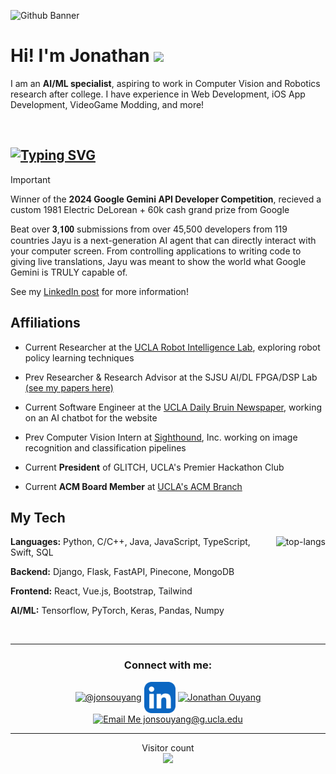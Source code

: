 ![Github Banner](https://github.com/user-attachments/assets/d3ca1336-8807-4419-9270-3372f6c6e41c)

# Hi! I'm Jonathan <img src="https://media.giphy.com/media/hvRJCLFzcasrR4ia7z/giphy.gif" width="25px">

I am an **AI/ML specialist**, aspiring to work in Computer Vision and Robotics research after college. I have experience in Web Development, iOS App Development, VideoGame Modding, and more!

<br />

[![Typing SVG](https://readme-typing-svg.demolab.com?font=IBM+Plex+Mono&weight=500&size=30&duration=6000&pause=1000&color=F7F7F7&width=435&lines=My+Track+Record)](https://git.io/typing-svg)
---
> [!IMPORTANT]
> Winner of the **2024 Google Gemini API Developer Competition**, recieved a custom 1981 Electric DeLorean + 60k cash grand prize from Google 
>
> Beat over 𝟑,𝟏𝟎𝟎 submissions from over 45,500 developers from 119 countries
> Jayu is a next-generation AI agent that can directly interact with your computer screen. From controlling applications to writing code to giving live translations, Jayu was meant to show the world what Google Gemini is TRULY capable of.
> 
> See my [LinkedIn post](https://www.linkedin.com/feed/update/urn:li:activity:7265418646028447745/) for more information!

## Affiliations
- Current Researcher at the [UCLA Robot Intelligence Lab](https://ucla-robot-intelligence-lab.github.io/index.html), exploring robot policy learning techniques
- Prev Researcher & Research Advisor at the SJSU AI/DL FPGA/DSP Lab [(see my papers here)](https://ieeexplore.ieee.org/author/191417838355160)
- Current Software Engineer at the [UCLA Daily Bruin Newspaper](https://dailybruin.com/), working on an AI chatbot for the website
- Prev Computer Vision Intern at [Sighthound](https://www.sighthound.com/), Inc. working on image recognition and classification pipelines

- Current **President** of GLITCH, UCLA's Premier Hackathon Club
- Current **ACM Board Member** at [UCLA's ACM Branch](https://www.uclaacm.com/)

## My Tech
<img align="right" src="https://github-readme-stats.vercel.app/api/top-langs/?username=JonOuyang&layout=compact&theme=dark" alt="top-langs" />

**Languages:** Python, C/C++, Java, JavaScript, TypeScript, Swift, SQL

**Backend:** Django, Flask, FastAPI, Pinecone, MongoDB

**Frontend:** React, Vue.js, Bootstrap, Tailwind

**AI/ML:** Tensorflow, PyTorch, Keras, Pandas, Numpy

<br />

---

<h3 align="center">Connect with me:</h3>
<p align="center">
<a href="https://www.youtube.com/@jonsouyang" target="blank"><img align="center" src="https://static-00.iconduck.com/assets.00/youtube-icon-2048x2048-gedp2icy.png" alt="@jonsouyang" height="50" width="50" /></a>
<a href="https://www.linkedin.com/in/jon-ouyang/" target="blank"><img align="center" src="https://github.com/tandpfun/skill-icons/blob/main/icons/LinkedIn.svg" alt="jon-ouyang" height="50" width="50" /></a>
<a href="https://x.com/jonsouyang" target="blank"><img align="center" src="https://i.pinimg.com/736x/91/8b/20/918b20dc0aa716e09fd0a58f9dd8e720.jpg" alt="Jonathan Ouyang" height="50" width="50" /></a>
<a href="mailto:jonsouyang@g.ucla.edu" target="_blank"><img align="center" src="https://static-00.iconduck.com/assets.00/gmail-icon-256x191-ujqt872i.png" alt="Email Me jonsouyang@g.ucla.edu" height="50" width="50" /></a></p>

---

<p align="center"> 
  <div align="center">Visitor count</div>
  <div align="center">
    <img src="https://profile-counter.glitch.me/JonOuyang/count.svg"/>
  </div> 
</p>
<!--

Here are some ideas to get you started:

- 🔭 I’m currently working on ...
- 🌱 I’m currently learning ...
- 👯 I’m looking to collaborate on ...
- 🤔 I’m looking for help with ...
- 💬 Ask me about ...
- 📫 How to reach me: ...
- 😄 Pronouns: ...
- ⚡ Fun fact: ...




Here's the code for a cool github profile ranking
<br/>

<p align="center">
    <img style="height:10rem;" src="https://github-readme-stats.vercel.app/api?username=Niefee&bg_color=30,e96443,904e95&title_color=fff&text_color=fff&show_icons=true&theme=radical" />
    <img style="height:10rem;" src="https://github-readme-streak-stats.herokuapp.com/?user=Niefee&theme=radical&show_icons=true&border=e4e2e2" />
</p>
-->
